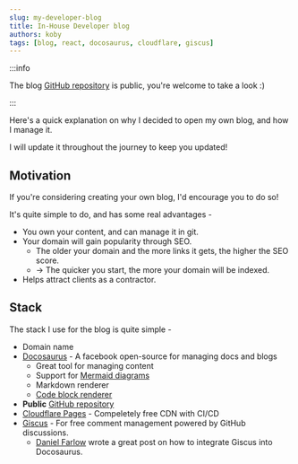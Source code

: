 ```yaml
---
slug: my-developer-blog
title: In-House Developer blog
authors: koby
tags: [blog, react, docosaurus, cloudflare, giscus]
---
```


:::info

The blog [GitHub repository](https://github.com/kobybum/website) is public, you're welcome to take a look :)

:::

Here's a quick explanation on why I decided to open my own blog, and how I manage it.

I will update it throughout the journey to keep you updated!

## Motivation

If you're considering creating your own blog, I'd encourage you to do so!

It's quite simple to do, and has some real advantages -

- You own your content, and can manage it in git.
- Your domain will gain popularity through SEO.
  - The older your domain and the more links it gets, the higher the SEO score.
  - → The quicker you start, the more your domain will be indexed.
- Helps attract clients as a contractor.

## Stack

The stack I use for the blog is quite simple -

- Domain name
- [Docosaurus](https://docusaurus.io/) - A facebook open-source for managing docs and blogs
  - Great tool for managing content
  - Support for [Mermaid diagrams](https://docusaurus.io/docs/markdown-features/diagrams)
  - Markdown renderer
  - [Code block renderer](https://docusaurus.io/docs/markdown-features/code-blocks)
- **Public** [GitHub repository](https://github.com/kobybum/website)
- [Cloudflare Pages](https://pages.cloudflare.com/) - Compeletely free CDN with CI/CD
- [Giscus](https://github.com/giscus/giscus) - For free comment management powered by GitHub discussions.
  - [Daniel Farlow](https://dwf.dev/blog/2022/10/27/2022/giscus-comments/) wrote a great post on how to integrate Giscus into Docosaurus.
